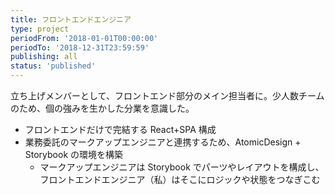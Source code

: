 ```yaml
---
title: フロントエンドエンジニア
type: project
periodFrom: '2018-01-01T00:00:00'
periodTo: '2018-12-31T23:59:59'
publishing: all
status: 'published'
---
```


立ち上げメンバーとして、フロントエンド部分のメイン担当者に。少人数チームのため、個の強みを生かした分業を意識した。

- フロントエンドだけで完結する React+SPA 構成
- 業務委託のマークアップエンジニアと連携するため、AtomicDesign + Storybook の環境を構築
  - マークアップエンジニアは Storybook でパーツやレイアウトを構成し、フロントエンドエンジニア（私）はそこにロジックや状態をつなぎこむ
